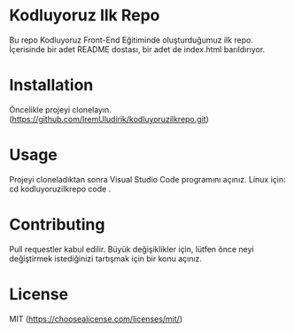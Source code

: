 # Kodluyoruz Ilk Repo
Bu repo Kodluyoruz Front-End Eğitiminde oluşturduğumuz ilk repo. İçerisinde bir adet README dostası, bir adet de index.html barıldırıyor.
# Installation
Öncelikle projeyi clonelayın. (https://github.com/IremUludirik/kodluyoruzilkrepo.git)
# Usage
Projeyi cloneladıktan sonra Visual Studio Code programını açınız.
Linux için: 
cd kodluyoruzilkrepo
code .
# Contributing
Pull requestler kabul edilir. Büyük değişiklikler için, lütfen önce neyi değiştirmek istediğinizi tartışmak için bir konu açınız.
# License
MIT (https://choosealicense.com/licenses/mit/)
